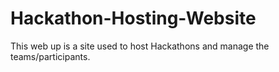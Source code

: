 # Hackathon-Hosting-Website
This web up is a site used to host Hackathons and manage the teams/participants.
